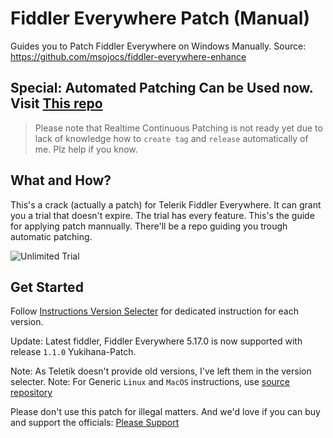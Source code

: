 # Fiddler Everywhere Patch (Manual)
Guides you to Patch Fiddler Everywhere on Windows Manually. Source: https://github.com/msojocs/fiddler-everywhere-enhance

## Special: Automated Patching Can be Used now. Visit [This repo](https://github.com/sipsuru/fiddler-everywhere-patch-automated)
> Please note that Realtime Continuous Patching is not ready yet due to lack of knowledge how to `create tag` and `release` automatically of me. Plz help if you know.

## What and How?
This's a crack (actually a patch) for Telerik Fiddler Everywhere. It can grant you a trial that doesn't expire. The trial has every feature. 
This's the guide for applying patch mannually. There'll be a repo guiding you trough automatic patching.

![Unlimited Trial](https://github.com/user-attachments/assets/e9c83778-27fa-456a-96e6-07bb0cd7f4ad)

## Get Started
Follow [Instructions Version Selecter](/version-selecter.md) for dedicated instruction for each version.

Update: Latest fiddler, Fiddler Everywhere 5.17.0 is now supported with release `1.1.0` Yukihana-Patch.

Note: As Teletik doesn't provide old versions, I've left them in the version selecter. 
Note: For Generic `Linux` and `MacOS` instructions, use [source repository](https://github.com/msojocs/fiddler-everywhere-enhance)

Please don't use this patch for illegal matters. And we'd love if you can buy and support the officials: [Please Support](https://www.telerik.com/purchase/fiddler)
